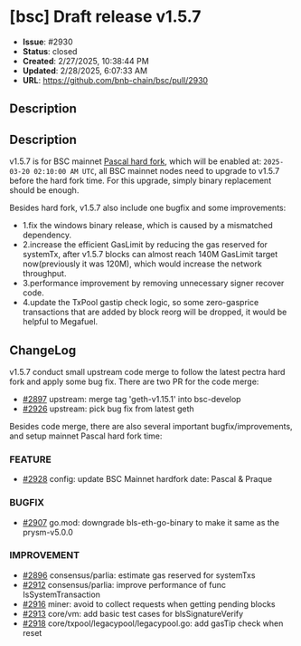 # [bsc] Draft release v1.5.7

- **Issue**: #2930
- **Status**: closed
- **Created**: 2/27/2025, 10:38:44 PM
- **Updated**: 2/28/2025, 6:07:33 AM
- **URL**: https://github.com/bnb-chain/bsc/pull/2930

## Description

## Description
v1.5.7 is for BSC mainnet [Pascal hard fork](https://forum.bnbchain.org/t/bnb-chain-roadmap-mainnet/936#p-1418-h-1pascal-wip-8), which will be enabled at: `2025-03-20 02:10:00 AM UTC`, all BSC mainnet nodes need to upgrade to v1.5.7 before the hard fork time. For this upgrade, simply binary replacement should be enough.

Besides hard fork, v1.5.7 also include one bugfix and some improvements:
- 1.fix the windows binary release, which is caused by a mismatched dependency.
- 2.increase the efficient GasLimit by reducing the gas reserved for systemTx, after v1.5.7 blocks can almost reach 140M GasLimit target now(previously it was 120M), which would increase the network throughput.
- 3.performance improvement by removing unnecessary signer recover code.
- 4.update the TxPool gastip check logic, so some zero-gasprice transactions that are added by block reorg will be dropped, it would be helpful to Megafuel.

## ChangeLog
v1.5.7 conduct small upstream code merge to follow the latest pectra hard fork and apply some bug fix. There are two PR for the code merge:
* [\#2897](https://github.com/bnb-chain/bsc/pull/2897) upstream: merge tag 'geth-v1.15.1' into bsc-develop
* [\#2926](https://github.com/bnb-chain/bsc/pull/2926) upstream: pick bug fix from latest geth

Besides code merge, there are also several important bugfix/improvements, and setup mainnet Pascal hard fork time:
### FEATURE
* [\#2928](https://github.com/bnb-chain/bsc/pull/2928) config: update BSC Mainnet hardfork date: Pascal & Praque

### BUGFIX
* [\#2907](https://github.com/bnb-chain/bsc/pull/0000) go.mod: downgrade bls-eth-go-binary to make it same as the prysm-v5.0.0

### IMPROVEMENT
* [\#2896](https://github.com/bnb-chain/bsc/pull/2896) consensus/parlia: estimate gas reserved for systemTxs
* [\#2912](https://github.com/bnb-chain/bsc/pull/2912) consensus/parlia: improve performance of func IsSystemTransaction
* [\#2916](https://github.com/bnb-chain/bsc/pull/2916) miner: avoid to collect requests when getting pending blocks
* [\#2913](https://github.com/bnb-chain/bsc/pull/2913) core/vm: add basic test cases for blsSignatureVerify
* [\#2918](https://github.com/bnb-chain/bsc/pull/2918) core/txpool/legacypool/legacypool.go: add gasTip check when reset
